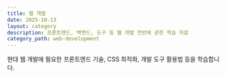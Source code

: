 ```yaml
---
title: 웹 개발
date: 2025-10-13
layout: category
description: 프론트엔드, 백엔드, 도구 등 웹 개발 전반에 관한 학습 자료
category_path: web-development
---
```

현대 웹 개발에 필요한 프론트엔드 기술, CSS 최적화, 개발 도구 활용법 등을 학습합니다.
